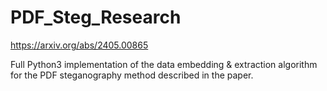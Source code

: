 # PDF_Steg_Research

https://arxiv.org/abs/2405.00865

Full Python3 implementation of the data embedding & extraction algorithm for the PDF steganography method described in the paper.
